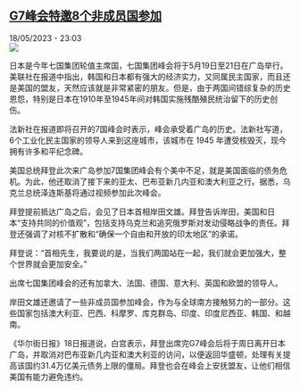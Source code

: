 <!--1684446304000-->
[G7峰会特邀8个非成员国参加](https://www.rfi.fr/cn/%E4%BA%9A%E6%B4%B2/20230518-g7%E5%B3%B0%E4%BC%9A%E7%89%B9%E9%82%808%E4%B8%AA%E9%9D%9E%E6%88%90%E5%91%98%E5%9B%BD%E5%8F%82%E5%8A%A0)
------

<div>18/05/2023 - 23:03</div><img src="https://s.rfi.fr/media/display/5e280548-f5bf-11ed-891c-005056bf30b7/w:1280/p:16x9/47OSBhZmagcAMUec7N0Jv4.png"><p><strong></strong></p><div><p>日本是今年七国集团轮值主席国，七国集团峰会将于5月19日至21日在广岛举行。美联社在报道中指出，韩国和日本都有强大的经济实力，又同属民主国家，而且还是美国的盟友，天然应该就是非常紧密的朋友。但是，由于两国间错综复杂的历史恩怨，特别是日本在1910年至1945年间对韩国实施残酷殖民统治留下的历史创伤。</p><p>法新社在报道即将召开的7国峰会时表示，峰会承受着广岛的历史。法新社写道，6个工业化民主国家的领导人来到这座城市，该城市在 1945 年遭受核毁灭，现今拥有许多和平纪念碑。</p><p>美国总统拜登此次来广岛参加7国集团峰会有个美中不足，就是美国面临的债务危机。为此，他还取消了接下来的亚太、巴布亚新几内亚和澳大利亚之行。据悉，乌克兰总统泽连斯基将通过视频参加此次峰会。</p><p>拜登提前抵达广岛之后，会见了日本首相岸田文雄。拜登告诉岸田，美国和日本“支持共同的价值观”，包括支持乌克兰和追究俄罗斯对发动侵略战争的责任。拜登还强调了对核不扩散和“确保一个自由和开放的印太地区”的承诺。</p><p>拜登说：“首相先生，我要说的是，当我们两国站在一起，我们就会更加强大，整个世界就会更加安全。”</p><p>出席七国集团峰会的还有加拿大、法国、德国、意大利、英国和欧盟的领导人。</p><p>岸田文雄还邀请了一些非成员国参加峰会，作为与全球南方接触努力的一部分。这些国家包括澳大利亚、巴西、科摩罗、库克群岛、印度、印度尼西亚、韩国、和越南。</p><p>《华尔街日报》18日报道说，白宫表示，拜登出席完G7峰会后将于周日离开日本广岛，并取消对巴布亚新几内亚和澳大利亚的访问，以便返回华盛顿，处理有关提高该国约31.4万亿美元债务上限的僵局。拜登也会在峰会上安抚盟友，让他们相信美国有能力避免违约。</p><p> </p><div data-selfpromo-newsletter></div><div data-selfpromo-app></div></div>
